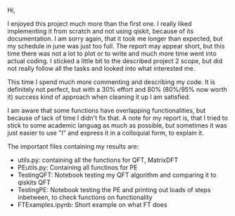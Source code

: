 Hi,

I enjoyed this project much more than the first one. I really liked implementing it from scratch and not using qiskit, because of its documentation.
I am sorry again, that it took me longer than expected, but my schedule in june was just too full. The report may appear short, but this time there was not a lot to plot or to write and much more time went into actual coding. I sticked a little bit to the described project 2 scope, but did not really follow all the tasks and looked into what interested me.

This time I spend much more commenting and describing my code. It is definitely not perfect, but with a 30% effort and 80% (80%/95% now worth it) success kind of approach when
cleaning it up I am satisfied.

I am aware that some functions have overlapping functionalities, but because of lack of time I didn't fix that. A note for my report is, that I tried to stick to some
academic languag as much as possible, but sometimes it was just easier to use "I" and express it in a colloquial form, to explain it.



The important files containing my results are:
- utils.py: containing all the functions for QFT, MatrixDFT
- PEutils.py: Containing all functinos for PE
- TestingQFT: Notebook testing my QFT algorithm and comparing it to qiskits QFT
- TestingPE: Notebook testing the PE and printing out loads of steps inbetween, to check functions on functionality
- FTExamples.ipynb: Short example on what FT does
